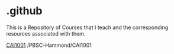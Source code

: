 # .github
This is a Repository of Courses that I teach and the corresponding resources associated with them.

[CAI1001](./PBSC-Hammond/CAI1001) 
/PBSC-Hammond/CAI1001 
